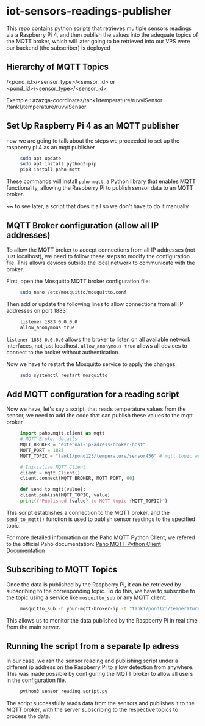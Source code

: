 # iot-sensors-readings-publisher
This repo contains python scripts that retrieves multiple sensors readings via a Raspberry Pi 4, and then publish the values into the adequate topics of the MQTT broker, which will later going to be retrieved into our VPS were our backend (the subscriber) is deployed

## Hierarchy of MQTT Topics

<location>/<pond_id>/<sensor_type>/<sensor_id> or <pond_id>/<sensor_type>/<sensor_id>

Exemple : azazga-coordinates/tank1/temperature/ruvviSensor /tank1/temperature/ruvviSensor 

## Set Up Raspberry Pi 4 as an MQTT publisher
now we are going to talk about the steps we proceeded to set up the raspberry pi 4 as an mqtt publisher
```bash
     sudo apt update
     sudo apt install python3-pip
     pip3 install paho-mqtt
```
These commands will install `paho-mqtt`, a Python library that enables MQTT functionality, allowing the Raspberry Pi to publish sensor data to an MQTT broker.

~~ to see later, a script that does it all so we don't have to do it manually

## MQTT Broker configuration (allow all IP addresses)
To allow the MQTT broker to accept connections from all IP addresses (not just localhost), we need to follow these steps to modify the configuration file. This allows devices outside the local network to communicate with the broker.

First, open the Mosquitto MQTT broker configuration file:
```bash
     sudo nano /etc/mosquitto/mosquitto.conf
```
Then add or update the following lines to allow connections from all IP addresses on port 1883:
```bash
     listener 1883 0.0.0.0
     allow_anonymous true
```

`listener 1883 0.0.0.0` allows the broker to listen on all available network interfaces, not just localhost.
`allow_anonymous true` allows all devices to connect to the broker without authentication.

Now we have to restart the Mosquitto service to apply the changes:
```bash
     sudo systemctl restart mosquitto
```

## Add MQTT configuration for a reading script
Now we have, let's say a script, that reads temperature values from the sensor, we need to add the code that can publish these values to the mqtt broker

```python
     import paho.mqtt.client as mqtt
     # MQTT Broker details
     MQTT_BROKER = "external-ip-adress-broker-host"
     MQTT_PORT = 1883  
     MQTT_TOPIC = "tank1/pond123/temperature/sensor456" # mqtt topic we want to publish in

     # Initialize MQTT Client
     client = mqtt.Client()
     client.connect(MQTT_BROKER, MQTT_PORT, 60)

     def send_to_mqtt(value): 
     client.publish(MQTT_TOPIC, value)
     print(f"Published {value} to MQTT topic {MQTT_TOPIC}")
```
This script establishes a connection to the MQTT broker, and the `send_to_mqtt()` function is used to publish sensor readings to the specified topic.

For more detailed information on the Paho MQTT Python Client, we refered to the official Paho documentation:
[Paho MQTT Python Client Documentation](https://www.eclipse.org/paho/index.php?page=clients/python/index.php)

## Subscribing to MQTT Topics
Once the data is published by the Raspberry Pi, it can be retrieved by subscribing to the corresponding topic. To do this, we have to  subscribe to the topic using a service like `mosquitto_sub` or any MQTT client:

```bash 
     mosquitto_sub -h your-mqtt-broker-ip -t "tank1/pond123/temperature/sensor456"
```

This allows us to monitor the data published by the Raspberry Pi in real time from the main server.

## Running the script from a separate Ip adress
In our case, we ran the sensor reading and publishing script under a different ip address on the Raspberry Pi to allow detection from anywhere. This was made possible by configuring the MQTT broker to allow all users in the configuration file.


```bash
     python3 sensor_reading_script.py
```
The script successfully reads data from the sensors and publishes it to the MQTT broker, with the server subscribing to the respective topics to process the data.
